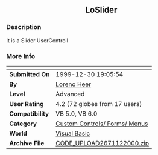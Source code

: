 ﻿<div align="center">

## LoSlider


</div>

### Description

It is a Slider UserControll
 
### More Info
 


<span>             |<span>
---                |---
**Submitted On**   |1999-12-30 19:05:54
**By**             |[Loreno Heer](https://github.com/Planet-Source-Code/PSCIndex/blob/master/ByAuthor/loreno-heer.md)
**Level**          |Advanced
**User Rating**    |4.2 (72 globes from 17 users)
**Compatibility**  |VB 5\.0, VB 6\.0
**Category**       |[Custom Controls/ Forms/  Menus](https://github.com/Planet-Source-Code/PSCIndex/blob/master/ByCategory/custom-controls-forms-menus__1-4.md)
**World**          |[Visual Basic](https://github.com/Planet-Source-Code/PSCIndex/blob/master/ByWorld/visual-basic.md)
**Archive File**   |[CODE\_UPLOAD2671122000\.zip](https://github.com/Planet-Source-Code/loreno-heer-loslider__1-5253/archive/master.zip)








